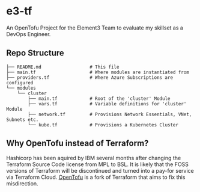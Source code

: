 # e3-tf

An OpenTofu Project for the Element3 Team to evaluate my skillset as a DevOps Engineer.

## Repo Structure

```
├── README.md                  # This file
├── main.tf                    # Where modules are instantiated from
├── providers.tf               # Where Azure Subscriptions are configured
└── modules
    └── cluster
        ├── main.tf            # Root of the 'cluster' Module
        ├── vars.tf            # Variable definitions for 'cluster' Module
        ├── network.tf         # Provisions Network Essentials, VNet, Subnets etc.
        └── kube.tf            # Provisions a Kubernetes Cluster
```

## Why OpenTofu instead of Terraform?

Hashicorp has been aquired by IBM several months after changing the Terraform Source Code license from MPL to BSL. It is likely that the FOSS versions of Terraform will be discontinued and turned into a pay-for service via Terraform Cloud. [OpenTofu](https://opentofu.org/) is a fork of Terraform that aims to fix this misdirection.

